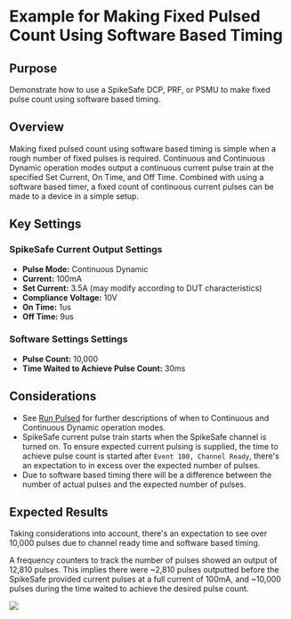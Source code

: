 # Example for Making Fixed Pulsed Count Using Software Based Timing

## Purpose
Demonstrate how to use a SpikeSafe DCP, PRF, or PSMU to make fixed pulse count using software based timing.

## Overview
Making fixed pulsed count using software based timing is simple when a rough number of fixed pulses is required. Continuous and Continuous Dynamic operation modes output a continuous current pulse train at the specified Set Current, On Time, and Off Time. Combined with using a software based timer, a fixed count of continuous current pulses can be made to a device in a simple setup.

## Key Settings

### SpikeSafe Current Output Settings
- **Pulse Mode:** Continuous Dynamic
- **Current:** 100mA
- **Set Current:** 3.5A (may modify according to DUT characteristics)
- **Compliance Voltage:** 10V
- **On Time:** 1us
- **Off Time:** 9us

### Software Settings Settings
- **Pulse Count:** 10,000
- **Time Waited to Achieve Pulse Count:** 30ms

## Considerations
- See [Run Pulsed](../../run_spikesafe_operating_modes/run_pulsed) for further descriptions of when to Continuous and Continuous Dynamic operation modes.
- SpikeSafe current pulse train starts when the SpikeSafe channel is turned on. To ensure expected current pulsing is supplied, the time to achieve pulse count is started after `Event 100, Channel Ready`, there's an expectation to in excess over the expected number of pulses.
- Due to software based timing there will be a difference between the number of actual pulses and the expected number of pulses.

## Expected Results
Taking considerations into account, there's an expectation to see over 10,000 pulses due to channel ready time and software based timing.

A frequency counters to track the number of pulses showed an output of 12,810 pulses. This implies there were ~2,810 pulses outputted before the SpikeSafe provided current pulses at a full current of 100mA, and ~10,000 pulses during the time waited to achieve the desired pulse count.

![](pulse_counter.png)